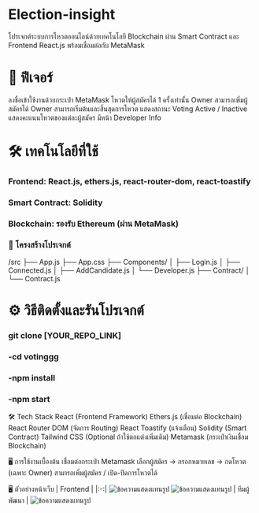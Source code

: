 # Election-insight
โปรเจกต์ระบบการโหวตออนไลน์ด้วยเทคโนโลยี Blockchain ผ่าน Smart Contract และ Frontend React.js พร้อมเชื่อมต่อกับ MetaMask

# 🚀 ฟีเจอร์
ลงชื่อเข้าใช้งานด้วยกระเป๋า MetaMask
โหวตให้ผู้สมัครได้ 1 ครั้งเท่านั้น
Owner สามารถเพิ่มผู้สมัครได้
Owner สามารถเริ่มต้นและสิ้นสุดการโหวต
แสดงสถานะ Voting Active / Inactive
แสดงคะแนนโหวตของแต่ละผู้สมัคร
มีหน้า Developer Info

# 🛠 เทคโนโลยีที่ใช้
### Frontend: React.js, ethers.js, react-router-dom, react-toastify
### Smart Contract: Solidity
### Blockchain: รองรับ Ethereum (ผ่าน MetaMask)
### 📂 โครงสร้างโปรเจกต์
/src
 ├── App.js
 ├── App.css
 ├── Components/
 │    ├── Login.js
 │    ├── Connected.js
 │    ├── AddCandidate.js
 │    └── Developer.js
 ├── Contract/
 │    └── Contract.js
# ⚙️ วิธีติดตั้งและรันโปรเจกต์
### git clone [YOUR_REPO_LINK]
### -cd votinggg
### -npm install
### -npm start

🛠️ Tech Stack
React (Frontend Framework)
Ethers.js (เชื่อมต่อ Blockchain)
React Router DOM (จัดการ Routing)
React Toastify (แจ้งเตือน)
Solidity (Smart Contract)
Tailwind CSS (Optional ถ้าใช้ตกแต่งเพิ่มเติม)
Metamask (กระเป๋าเงินเชื่อม Blockchain)

🖥️ การใช้งานเบื้องต้น
เชื่อมต่อกระเป๋า Metamask
เลือกผู้สมัคร → กรอกหมายเลข → กดโหวต
(เฉพาะ Owner) สามารถเพิ่มผู้สมัคร / เปิด-ปิดการโหวตได้



🖥️ ตัวอย่างหน้าเว็บ
| Frontend |
|:-:|
![ข้อความแสดงแทนรูป](https://media.discordapp.net/attachments/1338111493522063410/1365722722180530177/image.png?ex=680e57e6&is=680d0666&hm=836bd7b8ae3284a4f2bd65573ff5fe53e7e20445de755f19a7560f8d3f4b7b59&=&format=webp&quality=lossless&width=1716&height=856)
![ข้อความแสดงแทนรูป](https://media.discordapp.net/attachments/1338111493522063410/1365728232149745805/image.png?ex=680e5d08&is=680d0b88&hm=092678956b37774e3398ba0abb2a8782cfa0d7749fd47e68b74d9bb9015383fd&=&format=webp&quality=lossless&width=1744&height=856)
| ทีมผู้พัฒนา |
![ข้อความแสดงแทนรูป](https://media.discordapp.net/attachments/1338111493522063410/1365728298163896340/image.png?ex=680e5d18&is=680d0b98&hm=96fa270761a588c2886ae8f5065babe17081559bafd0c799fdbdb51e884c1bfd&=&format=webp&quality=lossless)
